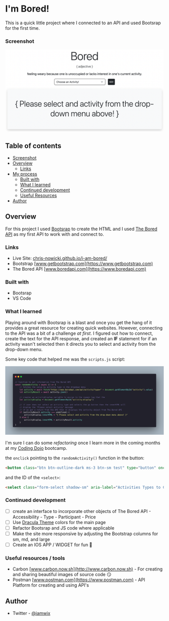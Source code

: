 # I'm Bored!
This is a quick little project where I connected to an API and used Bootsrap for the first time.

### Screenshot

![](assets/img/screenshot.png)

## Table of contents
- [Screenshot](#screenshot)
- [Overview](#overview)
  - [Links](#links)
- [My process](#my-process)
  - [Built with](#built-with)
  - [What I learned](#what-i-learned)
  - [Continued development](#continued-development)
  - [Useful Resources](#author)
- [Author](#author)

## Overview
For this project I used [Bootsrap](https://www.getbootstrap.com) to create the HTML and I used [The Bored API](https://boredapi.com) as my first API to work with and connect to.

### Links

- Live Site: [chris-nowicki.github.io/i-am-bored/](https://chris-nowicki.github.io/i-am-bored/)
- Bootstrap [www.getbootstrap.com](https://www.getbootstrap.com)
- The Bored API [www.boredapi.com](https://www.boredapi.com)

### Built with

- Bootsrap
- VS Code

### What I learned

Playing around with Bootsrap is a blast and once you get the hang of it provides a great resource for creating quick websites.  However, connecting to the API was a bit of a challenge *at first*.  I figured out how to connect, create the text for the API response, and created an **IF** statement for if an activity wasn't selected then it directs you to select and activity from the drop-down menu.

Some key code that helped me was the `scripts.js` script:

![](assets/img/carbon.png)

I'm sure I can do some _refactoring_ once I learn more in the coming months at my [Coding Dojo](http://www.codingdojo.com) bootcamp.

the `onclick` pointing to the `randomActivity()` function in the button:

```html
<button class="btn btn-outline-dark ms-3 btn-sm test" type="button" onclick="randomActivity()">GO!</button>
```

and the ID of the `<select>`:

```html
<select class="form-select shadow-sm" aria-label="Activities Types to Choose From" name="bored-activity-type" id="activity">
```
### Continued development

- [ ] create an interface to incorporate other objects of The Bored API
      - Accessibility
      - Type
      - Participant
      - Price
- [ ] Use [Dracula Theme](https://draculatheme.com/) colors for the main page
- [ ] Refactor Bootsrap and JS code where applicable
- [ ] Make the site more responsive by adjusting the Bootstrap columns for sm, md, and large
- [ ] Create an IOS APP / WIDGET for fun 🥳

### Useful resources / tools

- Carbon [www.carbon.now.sh](http://www.carbon.now.sh) - For creating and sharing beautiful images of source code 😏
- Postman [www.postman.com](https://www.postman.com) - API Platform for creating and using API's

## Author

- Twitter - [@iamwix](https://www.twitter.com/iamwix)
